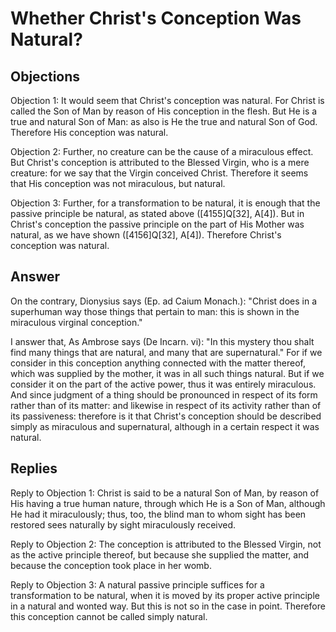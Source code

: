 # Whether Christ's Conception Was Natural?

## Objections

Objection 1: It would seem that Christ's conception was natural. For Christ is called the Son of Man by reason of His conception in the flesh. But He is a true and natural Son of Man: as also is He the true and natural Son of God. Therefore His conception was natural.

Objection 2: Further, no creature can be the cause of a miraculous effect. But Christ's conception is attributed to the Blessed Virgin, who is a mere creature: for we say that the Virgin conceived Christ. Therefore it seems that His conception was not miraculous, but natural.

Objection 3: Further, for a transformation to be natural, it is enough that the passive principle be natural, as stated above ([4155]Q[32], A[4]). But in Christ's conception the passive principle on the part of His Mother was natural, as we have shown ([4156]Q[32], A[4]). Therefore Christ's conception was natural.

## Answer

On the contrary, Dionysius says (Ep. ad Caium Monach.): "Christ does in a superhuman way those things that pertain to man: this is shown in the miraculous virginal conception."

I answer that, As Ambrose says (De Incarn. vi): "In this mystery thou shalt find many things that are natural, and many that are supernatural." For if we consider in this conception anything connected with the matter thereof, which was supplied by the mother, it was in all such things natural. But if we consider it on the part of the active power, thus it was entirely miraculous. And since judgment of a thing should be pronounced in respect of its form rather than of its matter: and likewise in respect of its activity rather than of its passiveness: therefore is it that Christ's conception should be described simply as miraculous and supernatural, although in a certain respect it was natural.

## Replies

Reply to Objection 1: Christ is said to be a natural Son of Man, by reason of His having a true human nature, through which He is a Son of Man, although He had it miraculously; thus, too, the blind man to whom sight has been restored sees naturally by sight miraculously received.

Reply to Objection 2: The conception is attributed to the Blessed Virgin, not as the active principle thereof, but because she supplied the matter, and because the conception took place in her womb.

Reply to Objection 3: A natural passive principle suffices for a transformation to be natural, when it is moved by its proper active principle in a natural and wonted way. But this is not so in the case in point. Therefore this conception cannot be called simply natural.
